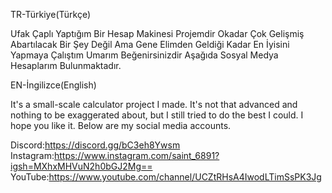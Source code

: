 TR-Türkiye(Türkçe)

Ufak Çaplı Yaptığım Bir Hesap Makinesi Projemdir Okadar Çok Gelişmiş Abartılacak Bir Şey Değil Ama Gene Elimden Geldiği Kadar En İyisini Yapmaya Çalıştım Umarım Beğenirsinizdir Aşağıda Sosyal Medya Hesaplarım Bulunmaktadır.

EN-İngilizce(English)

It's a small-scale calculator project I made. It's not that advanced and nothing to be exaggerated about, but I still tried to do the best I could. I hope you like it. Below are my social media accounts.


Discord:https://discord.gg/bC3eh8Ywsm
Instagram:https://www.instagram.com/saint_6891?igsh=MXhxMHVuN2h0bGJ2Mg==
YouTube:https://www.youtube.com/channel/UCZtRHsA4IwodLTimSsPK3Jg
